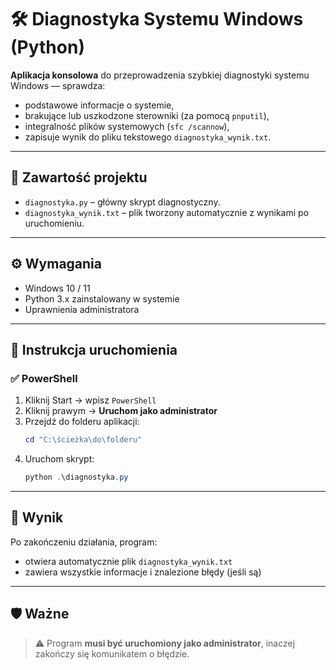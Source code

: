 # 🛠️ Diagnostyka Systemu Windows (Python)

**Aplikacja konsolowa** do przeprowadzenia szybkiej diagnostyki systemu Windows — sprawdza:

- podstawowe informacje o systemie,
- brakujące lub uszkodzone sterowniki (za pomocą `pnputil`),
- integralność plików systemowych (`sfc /scannow`),
- zapisuje wynik do pliku tekstowego `diagnostyka_wynik.txt`.

---

## 📁 Zawartość projektu

- `diagnostyka.py` – główny skrypt diagnostyczny.
- `diagnostyka_wynik.txt` – plik tworzony automatycznie z wynikami po uruchomieniu.

---

## ⚙️ Wymagania

- Windows 10 / 11  
- Python 3.x zainstalowany w systemie  
- Uprawnienia administratora  

---

## 🚀 Instrukcja uruchomienia

### ✅ PowerShell

1. Kliknij Start → wpisz `PowerShell`  
2. Kliknij prawym → **Uruchom jako administrator**  
3. Przejdź do folderu aplikacji:
   ```powershell
   cd "C:\ścieżka\do\folderu"
   ```
4. Uruchom skrypt:
   ```powershell
   python .\diagnostyka.py
   ```

---

## 📄 Wynik

Po zakończeniu działania, program:

- otwiera automatycznie plik `diagnostyka_wynik.txt`  
- zawiera wszystkie informacje i znalezione błędy (jeśli są)

---

## 🛡️ Ważne

> ⚠️ Program **musi być uruchomiony jako administrator**, inaczej zakończy się komunikatem o błędzie.
